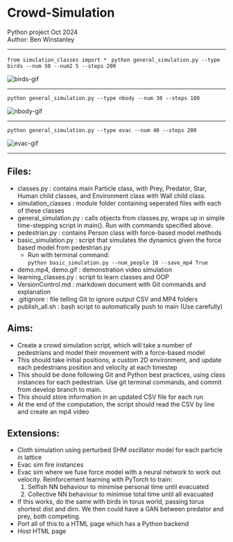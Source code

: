 # Crowd-Simulation
Python project Oct 2024 \
Author: Ben Winstanley

----


``` from simulation_classes import * ```
``` python general_simulation.py --type birds --num 50 --num2 5 --steps 200```

![birds-gif](https://github.com/benw000/Crowd-Simulation/blob/main/demo_videos/birds_demo.gif)

--- 
``` python general_simulation.py --type nbody --num 30 --steps 100 ```

![nbody-gif](https://github.com/benw000/Crowd-Simulation/blob/main/demo_videos/nbody_demo.gif)

---
``` python general_simulation.py --type evac --num 40 --steps 200 ```

![evac-gif](https://github.com/benw000/Crowd-Simulation/blob/main/demo_videos/evac_demo.gif)

---




Files:
---

- classes.py : contains main Particle class, with Prey, Predator, Star, Human child classes, and Environment class with Wall child class.
- simulation_classes : module folder containing seperated files with each of these classes
- general_simulation.py : calls objects from classes.py, wraps up in simple time-stepping script in main(). Run with commands specified above.
- pedestrian.py : contains Person class with force-based model methods
- basic_simulation.py : script that simulates the dynamics given the force based model from pedestrian.py
    - Run with terminal command: \
    ```python basic_simulation.py --num_people 10 --save_mp4 True```
- demo.mp4, demo.gif : demonstration video simulation
- learning_classes.py : script to learn classes and OOP
- VersionControl.md : markdown document with Git commands and explanation
- .gitignore : file telling Git to ignore output CSV and MP4 folders
- publish_all.sh : bash script to automatically push to main (Use carefully)

Aims:
----
- Create a crowd simulation script, which will take a number of pedestrians and model their movement with a force-based model
- This should take initial positions, a custom 2D environment, and update each pedestrians position and velocity at each timestep
- This should be done following Git and Python best practices, using class instances for each pedestrian. Use git terminal commands, and commit from develop branch to main.
- This should store information in an updated CSV file for each run
- At the end of the computation, the script should read the CSV by line and create an mp4 video

Extensions:
-----
- Cloth simulation using perturbed SHM oscillator model for each particle in lattice
- Evac sim fire instances
- Evac sim where we fuse force model with a neural network to work out velocity. Reinforcement learning with PyTorch to train:
    1. Selfish NN behaviour to minimise personal time until evacuated
    2. Collective NN behaviour to minimise total time until all evacuated
- If this works, do the same with birds in torus world, passing torus shortest dist and dirn. We then could have a GAN between predator and prey, both competing.
- Port all of this to a HTML page which has a Python backend
- Host HTML page 
